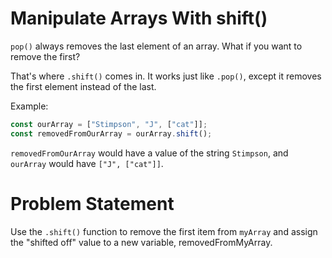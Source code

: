 # Manipulate Arrays With shift()
```pop()``` always removes the last element of an array. What if you want to remove the first?

That's where ```.shift()``` comes in. It works just like ```.pop()```, except it removes the first element instead of the last.

Example:
```javascript
const ourArray = ["Stimpson", "J", ["cat"]];
const removedFromOurArray = ourArray.shift();
```
```removedFromOurArray``` would have a value of the string ```Stimpson```, and ```ourArray``` would have ```["J", ["cat"]]```.

# Problem Statement
Use the ```.shift()``` function to remove the first item from ```myArray``` and assign the "shifted off" value to a new variable, removedFromMyArray.
